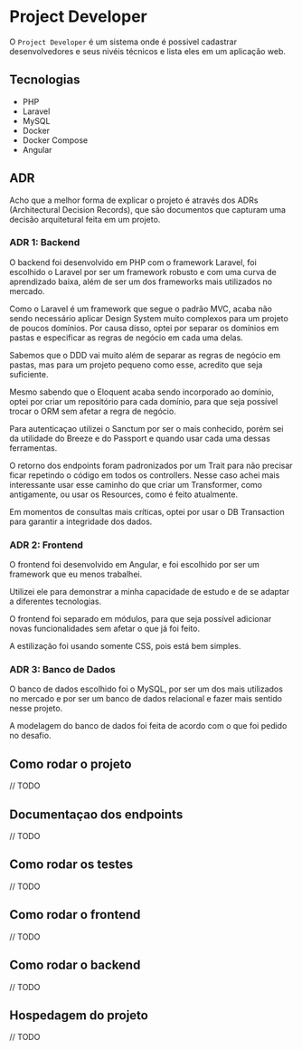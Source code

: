 # Project Developer

O `Project Developer` é um sistema onde é possivel cadastrar desenvolvedores e seus nivéis técnicos e lista eles em um aplicação web.

## Tecnologias

- PHP
- Laravel
- MySQL
- Docker
- Docker Compose
- Angular

## ADR

Acho que a melhor forma de explicar o projeto é através dos ADRs (Architectural Decision Records), que são documentos que capturam uma decisão arquitetural feita em um projeto.

### ADR 1: Backend

O backend foi desenvolvido em PHP com o framework Laravel, foi escolhido o Laravel por ser um framework robusto e com uma curva de aprendizado baixa, além de ser um dos frameworks mais utilizados no mercado.

Como o Laravel é um framework que segue o padrão MVC, acaba não sendo necessário aplicar Design System muito complexos para um projeto de poucos domínios. Por causa disso, optei por separar os domínios em pastas e especificar as regras de negócio em cada uma delas.

Sabemos que o DDD vai muito além de separar as regras de negócio em pastas, mas para um projeto pequeno como esse, acredito que seja suficiente.

Mesmo sabendo que o Eloquent acaba sendo incorporado ao domínio, optei por criar um repositório para cada domínio, para que seja possível trocar o ORM sem afetar a regra de negócio.

Para autenticaçao utilizei o Sanctum por ser o mais conhecido, porém sei da utilidade do Breeze e do Passport e quando usar cada uma dessas ferramentas.

O retorno dos endpoints foram padronizados por um Trait para não precisar ficar repetindo o código em todos os controllers. Nesse caso achei mais interessante usar esse caminho do que criar um Transformer, como antigamente, ou usar os Resources, como é feito atualmente.

Em momentos de consultas mais críticas, optei por usar o DB Transaction para garantir a integridade dos dados.

### ADR 2: Frontend

O frontend foi desenvolvido em Angular, e foi escolhido por ser um framework que eu menos trabalhei.

Utilizei ele para demonstrar a minha capacidade de estudo e de se adaptar a diferentes tecnologias.

O frontend foi separado em módulos, para que seja possível adicionar novas funcionalidades sem afetar o que já foi feito.

A estilização foi usando somente CSS, pois está bem simples.

### ADR 3: Banco de Dados

O banco de dados escolhido foi o MySQL, por ser um dos mais utilizados no mercado e por ser um banco de dados relacional e fazer mais sentido nesse projeto.

A modelagem do banco de dados foi feita de acordo com o que foi pedido no desafio.


## Como rodar o projeto

// TODO

## Documentaçao dos endpoints

// TODO

## Como rodar os testes

// TODO

## Como rodar o frontend

// TODO

## Como rodar o backend

// TODO

## Hospedagem do projeto

// TODO